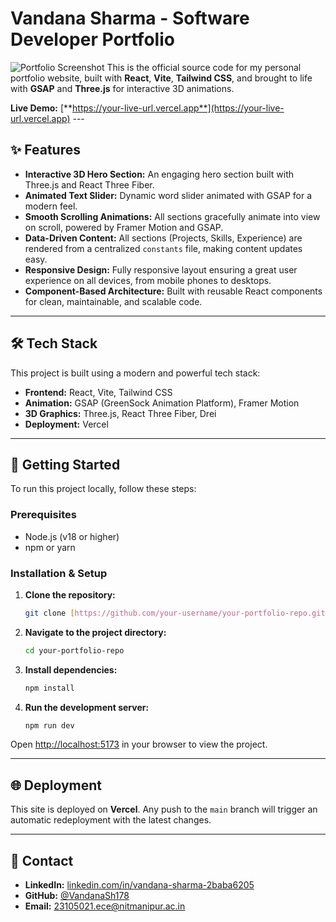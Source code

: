 # Vandana Sharma - Software Developer Portfolio

![Portfolio Screenshot](https://i.imgur.com/your-screenshot.png) This is the official source code for my personal portfolio website, built with **React**, **Vite**, **Tailwind CSS**, and brought to life with **GSAP** and **Three.js** for interactive 3D animations.

**Live Demo:** [**https://your-live-url.vercel.app**](https://your-live-url.vercel.app) ---

## ✨ Features

-   **Interactive 3D Hero Section:** An engaging hero section built with Three.js and React Three Fiber.
-   **Animated Text Slider:** Dynamic word slider animated with GSAP for a modern feel.
-   **Smooth Scrolling Animations:** All sections gracefully animate into view on scroll, powered by Framer Motion and GSAP.
-   **Data-Driven Content:** All sections (Projects, Skills, Experience) are rendered from a centralized `constants` file, making content updates easy.
-   **Responsive Design:** Fully responsive layout ensuring a great user experience on all devices, from mobile phones to desktops.
-   **Component-Based Architecture:** Built with reusable React components for clean, maintainable, and scalable code.

---

## 🛠️ Tech Stack

This project is built using a modern and powerful tech stack:

-   **Frontend:** React, Vite, Tailwind CSS
-   **Animation:** GSAP (GreenSock Animation Platform), Framer Motion
-   **3D Graphics:** Three.js, React Three Fiber, Drei
-   **Deployment:** Vercel

---

## 🚀 Getting Started

To run this project locally, follow these steps:

### Prerequisites

-   Node.js (v18 or higher)
-   npm or yarn

### Installation & Setup

1.  **Clone the repository:**
    ```bash
    git clone [https://github.com/your-username/your-portfolio-repo.git](https://github.com/your-username/your-portfolio-repo.git)
    ```

2.  **Navigate to the project directory:**
    ```bash
    cd your-portfolio-repo
    ```

3.  **Install dependencies:**
    ```bash
    npm install
    ```

4.  **Run the development server:**
    ```bash
    npm run dev
    ```

Open [http://localhost:5173](http://localhost:5173) in your browser to view the project.

---

## 🌐 Deployment

This site is deployed on **Vercel**. Any push to the `main` branch will trigger an automatic redeployment with the latest changes.

---

## 📧 Contact

-   **LinkedIn:** [linkedin.com/in/vandana-sharma-2baba6205](https://www.linkedin.com/in/vandana-sharma-2baba6205)
-   **GitHub:** [@VandanaSh178](https://github.com/VandanaSh178)
-   **Email:** 23105021.ece@nitmanipur.ac.in

